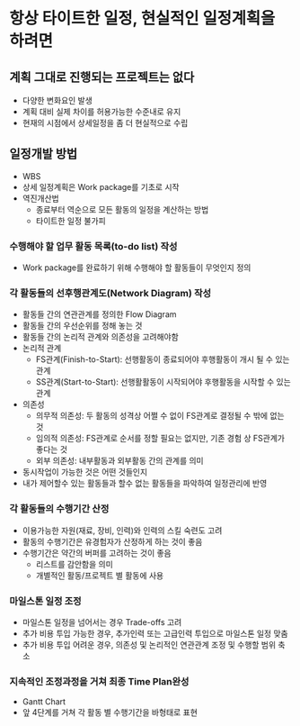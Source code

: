# 항상 타이트한 일정, 현실적인 일정계획을 하려면

## 계획 그대로 진행되는 프로젝트는 없다

- 다양한 변화요인 발생
- 계획 대비 실제 차이를 허용가능한 수준내로 유지
- 현재의 시점에서 상세일정을 좀 더 현실적으로 수립

## 일정개발 방법

- WBS
- 상세 일정계획은 Work package를 기초로 시작
- 역진개산법
  - 종료부터 역순으로 모든 활동의 일정을 계산하는 방법
  - 타이트한 일정 불가피

### 수행해야 할 업무 활동 목록(to-do list) 작성

- Work package를 완료하기 위해 수행해야 할 활동들이 무엇인지 정의

### 각 활동들의 선후행관계도(Network Diagram) 작성

- 활동들 간의 연관관계를 정의한 Flow Diagram
- 활동들 간의 우선순위를 정해 놓는 것
- 활동들 간의 논리적 관계와 의존성을 고려해야함
- 논리적 관계
  - FS관계(Finish-to-Start): 선행활동이 종료되어야 후행활동이 개시 될 수 있는 관계
  - SS관계(Start-to-Start): 선행활활동이 시작되어야 후행활동을 시작할 수 있는 관계
- 의존성
  - 의무적 의존성: 두 활동의 성격상 어쩔 수 없이 FS관계로 결정될 수 밖에 없는 것
  - 임의적 의존성: FS관계로 순서를 정할 필요는 없지만, 기존 경험 상 FS관계가 좋다는 것
  - 외부 의존성: 내부활동과 외부활동 간의 관계를 의미
- 동시작업이 가능한 것은 어떤 것들인지
- 내가 제어할수 있는 활동들과 할수 없는 활동들을 파악하여 일정관리에 반영

### 각 활동들의 수행기간 산정

- 이용가능한 자원(재료, 장비, 인력)와 인력의 스킬 숙련도 고려
- 활동의 수행기간은 유경험자가 산정하게 하는 것이 좋음
- 수행기간은 약간의 버퍼를 고려하는 것이 좋음
  - 리스트를 감안함을 의미
  - 개별적인 활동/프로젝트 별 활동에 사용

### 마일스톤 일정 조정

- 마일스톤 일정을 넘어서는 경우 Trade-offs 고려
- 추가 비용 투입 가능한 경우, 추가인력 또는 고급인력 투입으로 마일스톤 일정 맞춤
- 추가 비용 투입 어려운 경우, 의존성 및 논리적인 연관관계 조정 및 수행할 범위 축소

### 지속적인 조정과정을 거쳐 최종 Time Plan완성

- Gantt Chart
- 앞 4단계를 거쳐 각 활동 별 수행기간을 바형태로 표현